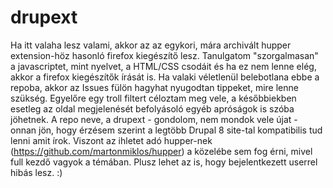 # drupext
Ha itt valaha lesz valami, akkor az az egykori, mára archivált hupper extension-höz hasonló firefox kiegészítő lesz.
Tanulgatom "szorgalmasan" a javascriptet, mint nyelvet, a HTML/CSS csodáit és ha ez nem lenne elég, akkor a firefox kiegészítők írását is. Ha valaki véletlenül belebotlana ebbe a repoba, akkor az Issues fülön hagyhat nyugodtan tippeket, mire lenne szükség. Egyelőre egy troll filtert céloztam meg vele, a későbbiekben esetleg az oldal megjelenését befolyásoló egyéb apróságok is szóba jöhetnek.
A repo neve, a drupext - gondolom, nem mondok vele újat - onnan jön, hogy érzésem szerint a legtöbb Drupal 8 site-tal kompatibilis tud lenni amit írok. Viszont az ihletet adó hupper-nek (https://github.com/martonmiklos/hupper) a közelébe sem fog érni, mivel full kezdő vagyok a témában. Plusz lehet az is, hogy bejelentkezett userrel hibás lesz. :)


